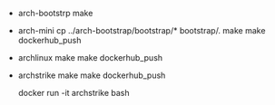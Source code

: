 * arch-bootstrp
  make

* arch-mini
  cp ../arch-bootstrap/bootstrap/* bootstrap/.
  make
  make dockerhub_push

* archlinux
  make
  make dockerhub_push

* archstrike
  make
  make dockerhub_push
  
  docker run -it archstrike bash 